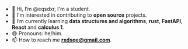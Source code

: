 - 👋 Hi, I’m @eqsdxr, I'm a student.
- 👀 I'm interested in contributing to **open source** projects.
- 🌱 I’m currently learning **data structures and algorithms**, **rust**, **FastAPI**, **React** and **calculus 1**.
- 😄 Pronouns: he/him.
- 📫 How to reach me **rxdsqe@gmail.com**.

<!---
- ⚡ Fun fact: I like to t --->

<!---
eqsdxr/eqsdxr is a ✨ special ✨ repository because its `README.md` (this file) appears on your GitHub profile.
You can click the Preview link to take a look at your changes.
--->
